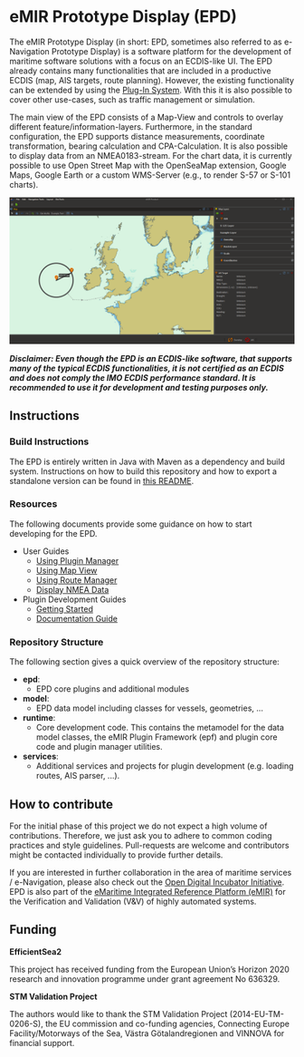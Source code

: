 # eMIR Prototype Display (EPD)

The eMIR Prototype Display (in short: EPD, sometimes also referred to as e-Navigation Prototype Display) is a software 
platform for the development of maritime software solutions with a focus on an ECDIS-like UI. The EPD already contains 
many functionalities that are included in a productive ECDIS (map, AIS targets, route planning). However, the existing 
functionality can be extended by using the [Plug-In System](epd/doc/HowToUsePluginManager.md). With this it is also 
possible to cover other use-cases, such as traffic management or simulation.

The main view of the EPD consists of a Map-View and controls to overlay different feature/information-layers. 
Furthermore, in the standard configuration, the EPD supports distance measurements, coordinate transformation, 
bearing calculation and CPA-Calculation. It is also possible to display data from an NMEA0183-stream. For the 
chart data, it is currently possible to use Open Street Map with the OpenSeaMap extension, Google Maps, Google
Earth or a custom WMS-Server (e.g., to render S-57 or S-101 charts).

![The EPD](epd/doc/images/epd.png)

**_Disclaimer: Even though the EPD is an ECDIS-like software, that supports many of the typical ECDIS functionalities, it 
is not certified as an ECDIS and does not comply the IMO ECDIS performance standard. It is recommended to use it for
development and testing purposes only._**

## Instructions

### Build Instructions

The EPD is entirely written in Java with Maven as a dependency and build system. Instructions on how to
build this repository and how to export a standalone version can be found in [this README](epd/doc/HowToBuild.md).

### Resources

The following documents provide some guidance on how to start developing for the EPD.

* User Guides
  * [Using Plugin Manager](epd/doc/HowToUsePluginManager.md)
  * [Using Map View](epd/doc/HowToUseMap.md)
  * [Using Route Manager](epd/doc/HowToUseRouteManager.md)
  * [Display NMEA Data](epd/doc/HowToDisplayNMEAData.md)
* Plugin Development Guides
  * [Getting Started](epd/doc/GettingStarted.md)
  * [Documentation Guide](epd/doc/DocumentionGuide.md)

### Repository Structure
The following section gives a quick overview of the repository structure:
* **epd**:
    * EPD core plugins and additional modules
* **model**:
    * EPD data model including classes for vessels, geometries, ...
* **runtime**:
    * Core development code. This contains the metamodel for the data model classes, the eMIR Plugin Framework (epf)
      and plugin core code and plugin manager utilities.
* **services**:
    * Additional services and projects for plugin development (e.g. loading routes, AIS parser, ...).

## How to contribute
For the initial phase of this project we do not expect a high volume of contributions. Therefore, we just ask you to 
adhere to common coding practices and style guidelines. Pull-requests are welcome and contributors might be contacted 
individually to provide further details.

If you are interested in further collaboration in the area of maritime services / e-Navigation, please also check out 
the [Open Digital Incubator Initiative](https://digitalincubator.maritimeconnectivity.net/). EPD is also part of the 
[eMaritime Integrated Reference Platform (eMIR)](https://emaritime.de/) for the Verification and Validation (V&V) of 
highly automated systems. 

## Funding

**EfficientSea2**

This project has received funding from the European Union’s Horizon 2020 research and innovation programme under
grant agreement No 636329.

**STM Validation Project**

The authors would like to thank the STM Validation Project (2014-EU-TM-0206-S), the EU commission and co-funding 
agencies, Connecting Europe Facility/Motorways of the Sea, Västra Götalandregionen and VINNOVA for financial support.
